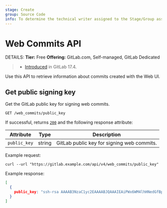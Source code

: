 ```yaml
---
stage: Create
group: Source Code
info: To determine the technical writer assigned to the Stage/Group associated with this page, see https://handbook.gitlab.com/handbook/product/ux/technical-writing/#assignments
---
```


# Web Commits API

DETAILS:
**Tier:** Free
**Offering:** GitLab.com, Self-managed, GitLab Dedicated

> - [Introduced](https://gitlab.com/gitlab-org/gitlab/-/issues/442533) in GitLab 17.4.

Use this API to retrieve information about commits created with the Web UI.

## Get public signing key

Get the GitLab public key for signing web commits.

```plaintext
GET /web_commits/public_key
```

If successful, returns [`200`](rest/troubleshooting.md#status-codes) and the following
response attribute:

| Attribute    | Type   | Description                                 |
|--------------|--------|---------------------------------------------|
| `public_key` | string | GitLab public key for signing web commits.  |

Example request:

```shell
curl --url "https://gitlab.example.com/api/v4/web_commits/public_key"
```

Example response:

```json
[
  {
    public_key: "ssh-rsa AAAAB3NzaC1yc2EAAAABJQAAAIEAiPWx6WM4lhHNedGfBpPJNPpZ7yKu+dnn1SJejgt4596k6YjzGGphH2TUxwKzxcKDKKezwkpfnxPkSMkuEspGRt/aZZ9wa++Oi7Qkr8prgHc4soW6NUlfDzpvZK2H5E7eQaSeP3SAwGmQKUFHCddNaP0L+hM7zhFNzjFvpaMgJw0=\""
  }
]
```
